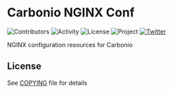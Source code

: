 # Carbonio NGINX Conf

![Contributors](https://img.shields.io/github/contributors/zextras/carbonio-jetty-conf "Contributors")
![Activity](https://img.shields.io/github/commit-activity/m/zextras/carbonio-jetty-conf "Activity") ![License](https://img.shields.io/badge/license-AGPL%203-green
"License")
![Project](https://img.shields.io/badge/project-carbonio-informational
"Project")
[![Twitter](https://img.shields.io/twitter/url/https/twitter.com/zextras.svg?style=social&label=Follow%20%40zextras)](https://twitter.com/zextras)

NGINX configuration resources for Carbonio

## License

See [COPYING](COPYING-AGPL-3.0-only) file for details
